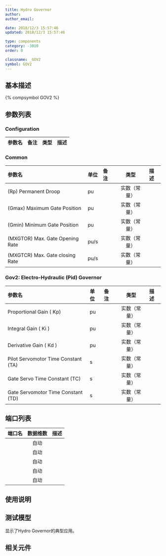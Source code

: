 ```yaml
---
title: Hydro Governor
author: 
author_email:

date: 2018/12/3 15:57:46
updated: 2018/12/3 15:57:46

type: components
category: -3010
order: 0

classname: _GOV2
symbol: GOV2
---
```

## 基本描述
{% compsymbol GOV2 %}

## 参数列表
### Configuration
| 参数名 | 备注 | 类型 | 描述 |
| :--- | :--- | :--: | :--- |

### Common
| 参数名 | 单位 | 备注 | 类型 | 描述 |
| :--- | :--- | :--- | :--: | :--- |
| (Rp) Permanent Droop | pu |  | 实数（常量） |  |
| (Gmax) Maximum Gate Position | pu |  | 实数（常量） |  |
| (Gmin) Minimum Gate Position | pu |  | 实数（常量） |  |
| (MXGTOR) Max. Gate Opening Rate | pu/s |  | 实数（常量） |  |
| (MXGTCR) Max. Gate closing Rate | pu/s |  | 实数（常量） |  |

### Gov2:  Electro-Hydraulic (Pid) Governor
| 参数名 | 单位 | 备注 | 类型 | 描述 |
| :--- | :--- | :--- | :--: | :--- |
| Proportional Gain ( Kp)  | pu |  | 实数（常量） |  |
| Integral Gain ( Ki ) | pu |  | 实数（常量） |  |
| Derivative Gain ( Kd ) | pu |  | 实数（常量） |  |
| Pilot Servomotor Time Constant (TA) | s |  | 实数（常量） |  |
| Gate Servo Time Constant (TC) | s |  | 实数（常量） |  |
| Gate Servomotor Time Constant (TD) | s |  | 实数（常量） |  |


## 端口列表

| 端口名 | 数据维数 | 描述 |
| :--- | :--:  | :--- |
|  | 自动 | |                   
|  | 自动 | |                   
|  | 自动 | |                   
|  | 自动 | |                   
|  | 自动 | |                   

## 使用说明


## 测试模型
[<test name>](<test link>)显示了Hydro Governor的典型应用。

## 相关元件


